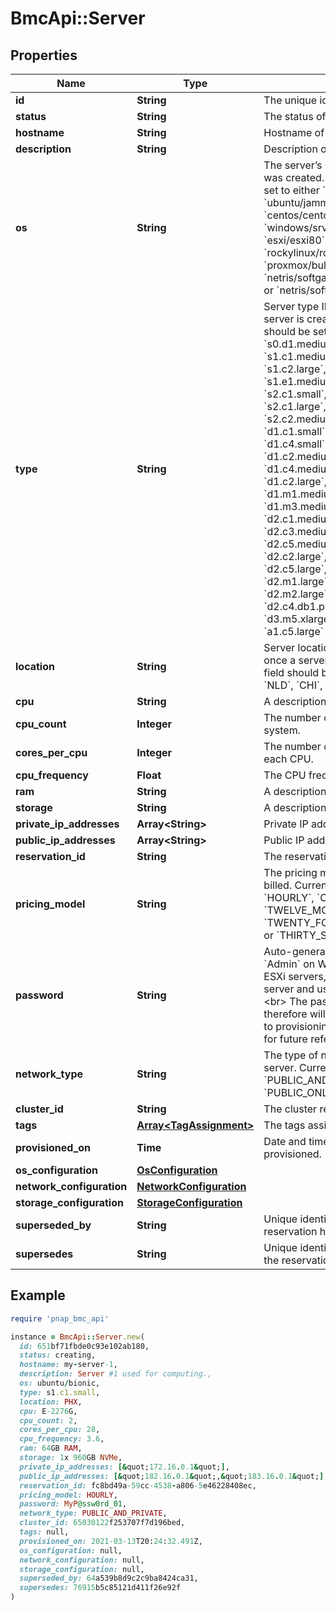 # BmcApi::Server

## Properties

| Name | Type | Description | Notes |
| ---- | ---- | ----------- | ----- |
| **id** | **String** | The unique identifier of the server. |  |
| **status** | **String** | The status of the server. |  |
| **hostname** | **String** | Hostname of server. |  |
| **description** | **String** | Description of server. | [optional] |
| **os** | **String** | The server’s OS ID used when the server was created. Currently this field should be set to either &#x60;ubuntu/bionic&#x60;, &#x60;ubuntu/focal&#x60;, &#x60;ubuntu/jammy&#x60;, &#x60;centos/centos7&#x60;, &#x60;centos/centos8&#x60;, &#x60;windows/srv2019std&#x60;, &#x60;windows/srv2019dc&#x60;, &#x60;esxi/esxi70&#x60;, &#x60;esxi/esxi80&#x60;, &#x60;almalinux/almalinux8&#x60;, &#x60;rockylinux/rockylinux8&#x60;, &#x60;debian/bullseye&#x60;, &#x60;proxmox/bullseye&#x60;, &#x60;netris/controller&#x60;, &#x60;netris/softgate_1g&#x60;, &#x60;netris/softgate_10g&#x60; or &#x60;netris/softgate_25g&#x60;. | [optional] |
| **type** | **String** | Server type ID. Cannot be changed once a server is created. Currently this field should be set to either &#x60;s0.d1.small&#x60;, &#x60;s0.d1.medium&#x60;, &#x60;s1.c1.small&#x60;, &#x60;s1.c1.medium&#x60;, &#x60;s1.c2.medium&#x60;, &#x60;s1.c2.large&#x60;, &#x60;s1.e1.small&#x60;, &#x60;s1.e1.medium&#x60;, &#x60;s1.e1.large&#x60;, &#x60;s2.c1.small&#x60;, &#x60;s2.c1.medium&#x60;, &#x60;s2.c1.large&#x60;, &#x60;s2.c2.small&#x60;, &#x60;s2.c2.medium&#x60;, &#x60;s2.c2.large&#x60;, &#x60;d1.c1.small&#x60;, &#x60;d1.c2.small&#x60;, &#x60;d1.c3.small&#x60;, &#x60;d1.c4.small&#x60;, &#x60;d1.c1.medium&#x60;, &#x60;d1.c2.medium&#x60;, &#x60;d1.c3.medium&#x60;, &#x60;d1.c4.medium&#x60;, &#x60;d1.c1.large&#x60;, &#x60;d1.c2.large&#x60;, &#x60;d1.c3.large&#x60;, &#x60;d1.c4.large&#x60;, &#x60;d1.m1.medium&#x60;, &#x60;d1.m2.medium&#x60;, &#x60;d1.m3.medium&#x60;, &#x60;d1.m4.medium&#x60;, &#x60;d2.c1.medium&#x60;, &#x60;d2.c2.medium&#x60;, &#x60;d2.c3.medium&#x60;, &#x60;d2.c4.medium&#x60;, &#x60;d2.c5.medium&#x60;, &#x60;d2.c1.large&#x60;, &#x60;d2.c2.large&#x60;, &#x60;d2.c3.large&#x60;, &#x60;d2.c4.large&#x60;, &#x60;d2.c5.large&#x60;, &#x60;d2.m1.medium&#x60;, &#x60;d2.m1.large&#x60;, &#x60;d2.m2.medium&#x60;, &#x60;d2.m2.large&#x60;, &#x60;d2.m2.xlarge&#x60;, &#x60;d2.c4.db1.pliops1&#x60;, &#x60;d3.m4.xlarge&#x60;, &#x60;d3.m5.xlarge&#x60;, &#x60;d3.m6.xlarge&#x60;, &#x60;a1.c5.large&#x60; or &#x60;d3.s5.xlarge&#x60;. |  |
| **location** | **String** | Server location ID. Cannot be changed once a server is created. Currently this field should be set to &#x60;PHX&#x60;, &#x60;ASH&#x60;, &#x60;SGP&#x60;, &#x60;NLD&#x60;, &#x60;CHI&#x60;, &#x60;SEA&#x60; or &#x60;AUS&#x60;. |  |
| **cpu** | **String** | A description of the machine CPU. |  |
| **cpu_count** | **Integer** | The number of CPUs available in the system. |  |
| **cores_per_cpu** | **Integer** | The number of physical cores present on each CPU. |  |
| **cpu_frequency** | **Float** | The CPU frequency in GHz. |  |
| **ram** | **String** | A description of the machine RAM. |  |
| **storage** | **String** | A description of the machine storage. |  |
| **private_ip_addresses** | **Array&lt;String&gt;** | Private IP addresses assigned to server. |  |
| **public_ip_addresses** | **Array&lt;String&gt;** | Public IP addresses assigned to server. | [optional] |
| **reservation_id** | **String** | The reservation reference id if any. | [optional] |
| **pricing_model** | **String** | The pricing model this server is being billed. Currently this field should be set to &#x60;HOURLY&#x60;, &#x60;ONE_MONTH_RESERVATION&#x60;, &#x60;TWELVE_MONTHS_RESERVATION&#x60;, &#x60;TWENTY_FOUR_MONTHS_RESERVATION&#x60; or &#x60;THIRTY_SIX_MONTHS_RESERVATION&#x60;. | [default to &#39;HOURLY&#39;] |
| **password** | **String** | Auto-generated password set for user &#x60;Admin&#x60; on Windows server, user &#x60;root&#x60; on ESXi servers, user &#x60;root&#x60; on Proxmox server and user &#x60;netris&#x60; on Netris servers.&lt;br&gt; The password is not stored and therefore will only be returned in response to provisioning a server. Copy and save it for future reference. | [optional] |
| **network_type** | **String** | The type of network configuration for this server. Currently this field should be set to &#x60;PUBLIC_AND_PRIVATE&#x60;, &#x60;PRIVATE_ONLY&#x60;, &#x60;PUBLIC_ONLY&#x60; or &#x60;NONE&#x60;. | [optional][default to &#39;PUBLIC_AND_PRIVATE&#39;] |
| **cluster_id** | **String** | The cluster reference id if any. | [optional] |
| **tags** | [**Array&lt;TagAssignment&gt;**](TagAssignment.md) | The tags assigned if any. | [optional] |
| **provisioned_on** | **Time** | Date and time when server was provisioned. | [optional] |
| **os_configuration** | [**OsConfiguration**](OsConfiguration.md) |  | [optional] |
| **network_configuration** | [**NetworkConfiguration**](NetworkConfiguration.md) |  |  |
| **storage_configuration** | [**StorageConfiguration**](StorageConfiguration.md) |  |  |
| **superseded_by** | **String** | Unique identifier of the server to which the reservation has been transferred. | [optional] |
| **supersedes** | **String** | Unique identifier of the server from which the reservation has been transferred. | [optional] |

## Example

```ruby
require 'pnap_bmc_api'

instance = BmcApi::Server.new(
  id: 651bf71fbde0c93e102ab180,
  status: creating,
  hostname: my-server-1,
  description: Server #1 used for computing.,
  os: ubuntu/bionic,
  type: s1.c1.small,
  location: PHX,
  cpu: E-2276G,
  cpu_count: 2,
  cores_per_cpu: 28,
  cpu_frequency: 3.6,
  ram: 64GB RAM,
  storage: 1x 960GB NVMe,
  private_ip_addresses: [&quot;172.16.0.1&quot;],
  public_ip_addresses: [&quot;182.16.0.1&quot;,&quot;183.16.0.1&quot;],
  reservation_id: fc8bd49a-59cc-4538-a806-5e46228408ec,
  pricing_model: HOURLY,
  password: MyP@ssw0rd_01,
  network_type: PUBLIC_AND_PRIVATE,
  cluster_id: 65030122f253707f7d196bed,
  tags: null,
  provisioned_on: 2021-03-13T20:24:32.491Z,
  os_configuration: null,
  network_configuration: null,
  storage_configuration: null,
  superseded_by: 64a539b8d9c2c9ba8424ca31,
  supersedes: 76915b5c85121d411f26e92f
)
```

